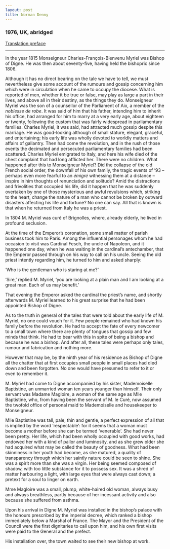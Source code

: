 ```yaml
---
layout: post
title: Norman Denny
---
```

### 1976, UK, abridged
[Translation preface](/preface/denny)

---

In the year 1815 Monseigneur Charles-François-Bienvenu Myriel was Bishop of Digne. He was then about seventy-five, having held the bishopric since 1806.

Although it has no direct bearing on the tale we have to tell, we must nevertheless give some account of the rumours and gossip concerning him which were in circulation when he came to occupy the diocese. What is reported of men, whether it be true or false, may play as large a part in their lives, and above all in their destiny, as the things they do. Monseigneur Myriel was the son of a counsellor of the Parliament of Aix, a member of the _noblesse de robe_. It was said of him that his father, intending him to inherit his office, had arranged for him to marry at a very early age, about eighteen or twenty, following the custom that was fairly widespread in parliamentary families. Charles Myriel, it was said, had attracted much gossip despite this marriage. He was good-looking although of small stature, elegant, graceful, and entertaining; his early life was wholly devoted to worldly matters and affairs of gallantry. Then had come the revolution, and in the rush of those events the decimated and persecuted parliamentary families had been scattered. Charles Myriel emigrated to Italy, and here his wife died of the chest complaint that had long afflicted her. There were no children. What happened after this to Monseigneur Myriel? Did the collapse of the old French social order, the downfall of his own family, the tragic events of ’93 – perhaps even more fearful to an _émigré_ witnessing them at a distance – inspire in him thoughts of renunciation and solitude? Amid the distractions and frivolities that occupied his life, did it happen that he was suddenly overtaken by one of those mysterious and awful revulsions which, striking to the heart, change the nature of a man who cannot be broken by outward disasters affecting his life and fortune? No one can say. All that is known is that when he returned from Italy he was a priest.

In 1804 M. Myriel was curé of Brignolles, where, already elderly, he lived in profound seclusion.

At the time of the Emperor’s coronation, some small matter of parish business took him to Paris. Among the influential personages whom he had occasion to visit was Cardinal Fesch, the uncle of Napoleon, and it happened one day, when he was waiting in the cardinal’s antechamber, that the Emperor passed through on his way to call on his uncle. Seeing the old priest intently regarding him, he turned to him and asked sharply:

‘Who is the gentleman who is staring at me?’

‘Sire,’ replied M. Myriel, ‘you are looking at a plain man and I am looking at a great man. Each of us may benefit.’

That evening the Emperor asked the cardinal the priest’s name, and shortly afterwards M. Myriel learned to his great surprise that he had been appointed Bishop of Digne.

As to the truth in general of the tales that were told about the early life of M. Myriel, no one could vouch for it. Few people remained who had known his family before the revolution. He had to accept the fate of every newcomer to a small town where there are plenty of tongues that gossip and few minds that think. He had to bear with this in spite of being a bishop and because he was a bishop. And after all, these tales were perhaps only tales, rumour and fabrication and nothing more.

However that may be, by the ninth year of his residence as Bishop of Digne all the chatter that at first occupies small people in small places had died down and been forgotten. No one would have presumed to refer to it or even to remember it.

M. Myriel had come to Digne accompanied by his sister, Mademoiselle Baptistine, an unmarried woman ten years younger than himself. Their only servant was Madame Magloire, a woman of the same age as Mlle Baptistine, who, from having been the servant of M. le Curé, now assumed the twofold office of personal maid to Mademoiselle and housekeeper to Monseigneur.

Mlle Baptistine was tall, pale, thin and gentle, a perfect expression of all that is implied by the word ‘respectable’: for it seems that a woman must become a mother before she can be termed ‘venerable’. She had never been pretty. Her life, which had been wholly occupied with good works, had endowed her with a kind of pallor and luminosity, and as she grew older she had acquired what may be called the beauty of goodness. What had been skinniness in her youth had become, as she matured, a quality of transparency through which her saintly nature could be seen to shine. She was a spirit more than she was a virgin. Her being seemed composed of shadow, with too little substance for it to possess sex. It was a shred of matter harbouring a light, with large eyes that were always cast down; a pretext for a soul to linger on earth.

Mme Magloire was a small, plump, white-haired old woman, always busy and always breathless, partly because of her incessant activity and also because she suffered from asthma.

Upon his arrival in Digne M. Myriel was installed in the bishop’s palace with the honours prescribed by the imperial decree, which ranked a bishop immediately below a Marshal of France. The Mayor and the President of the Council were the first dignitaries to call upon him, and his own first visits were paid to the General and the prefect.

His installation over, the town waited to see their new bishop at work.
